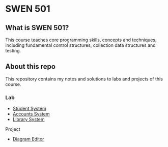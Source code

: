 # SWEN 501

## What is SWEN 501?

This course teaches core programming skills, concepts and techniques, including fundamental control structures, collection data structures and testing.

## About this repo

This repository contains my notes and solutions to labs and projects of this course.

### Lab

- [Student System](https://github.com/erinchocolate/swen501/tree/master/Java-student-system)
- [Accounts System](https://github.com/erinchocolate/swen501/tree/master/Java-accounts-system)
- [Library System](https://github.com/erinchocolate/swen501/tree/master/Java-library-system)

Project

- [Diagram Editor](https://github.com/erinchocolate/swen501/tree/master/Java-diagram-editor)
